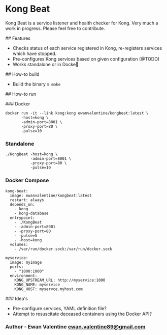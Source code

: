 # Kong Beat

Kong Beat is a service listener and health checker for Kong. Very much a work in progress. Please feel free to contribute.

## Features
- Checks status of each service registered in Kong, re-registers services which have stopped.
- Pre-configures Kong services based on given configuration (@TODO)
- Works standalone or in Docke

## How-to build
- Build the binary `$ make`

## How-to run 

### Docker
```
docker run -it --link kong:kong ewanvalentine/kongbeat:latest \ 
       -host=kong \
       -admin-port=8001 \
       -proxy-port=80 \
       -pulse=10 
```

### Standalone 
```
./KongBeat -host=kong \
           -admin-port=8001 \
           -proxy-port=80 \
           -pulse=10 
```

### Docker Compose
```
kong-beat: 
  image: ewanvalentine/kongbeat:latest
  restart: always
  depends_on:
    - kong
    - kong-database
  entrypoint:
    - ./KongBeat
    - -admin-port=8001
    - -proxy-port=80
    - -pulse=5
    - -host=kong
  volumes:
    - /var/run/docker.sock:/var/run/docker.sock

myservice:
  image: myimage
  ports: 
    - "1000:1000"
  environment:
    KONG_UPSTREAM_URL: http://myservice:1000
    KONG_NAME: myservice 
    KONG_HOST: myservce.myhost.com
```

### Idea's 
- Pre-configure services, YAML definition file? 
- Attempt to resuscitate deceased containers using the Docker API?

### Author - Ewan Valentine ewan.valentine89@gmail.com
